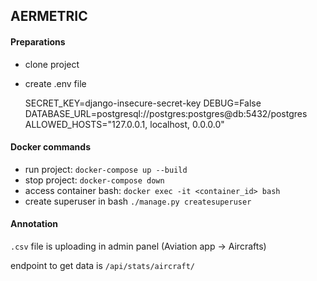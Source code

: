 ## AERMETRIC

#### Preparations
  - clone project
  - create .env file


    SECRET_KEY=django-insecure-secret-key
    DEBUG=False
    DATABASE_URL=postgresql://postgres:postgres@db:5432/postgres
    ALLOWED_HOSTS="127.0.0.1, localhost, 0.0.0.0"


#### Docker commands
  - run project: `docker-compose up --build`
  - stop project: `docker-compose down`
  - access container bash: `docker exec -it <container_id> bash`
  - create superuser in bash `./manage.py createsuperuser`


#### Annotation
`.csv` file is uploading in admin panel (Aviation app -> Aircrafts)

endpoint to get data is `/api/stats/aircraft/`
